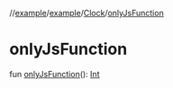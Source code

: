//[example](../../index.md)/[example](../index.md)/[Clock](index.md)/[onlyJsFunction](only-js-function.md)



# onlyJsFunction  
fun [onlyJsFunction](only-js-function.md)(): [Int](https://kotlinlang.org/api/latest/jvm/stdlib/kotlin/-int/index.html)
